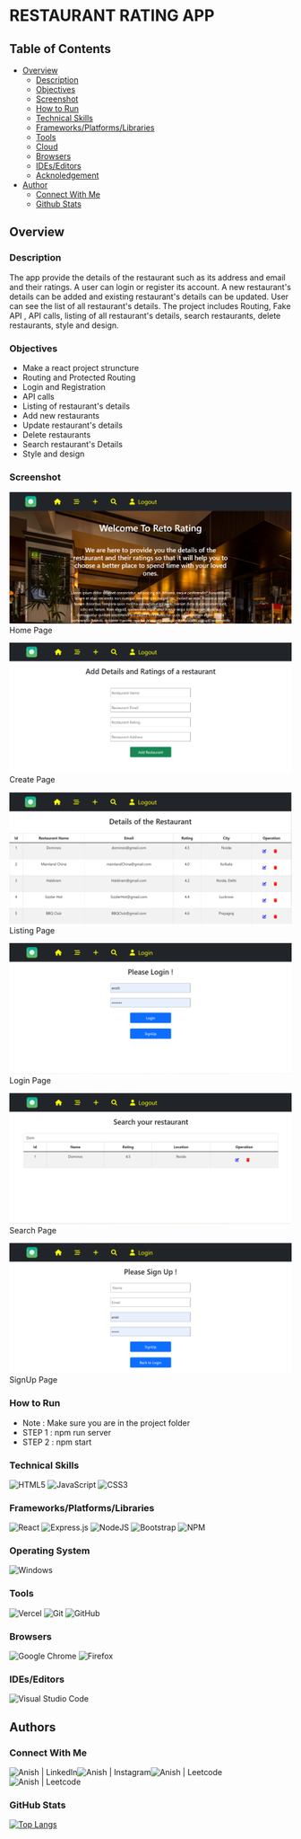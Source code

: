 # RESTAURANT RATING APP

## Table of Contents

- [Overview](#overview)
  - [Description](#description)
  - [Objectives](#objectives)
  - [Screenshot](#screenshot)
  - [How to Run](#how-to-run)
  - [Technical Skills](#technical-skills)
  - [Frameworks/Platforms/Libraries](#frameworks/platforms/libraries)
  - [Tools](#tools)
  - [Cloud](#cloud)
  - [Browsers](#browsers)
  - [IDEs/Editors](#ides/editors)
  - [Acknoledgement](#Acknowledgement)
- [Author](#author)
  - [Connect With Me](#connect-with-me)
  - [Github Stats](#github-stats)

## Overview

### Description

The app provide the details of the restaurant such as its address and email and their ratings. A user can login or register its account. A new restaurant's details can be added and existing restaurant's details can be updated. User can see the list of all restaurant's details. The project includes Routing, Fake API , API calls, listing of all restaurant's details, search restaurants, delete restaurants, style and design.

### Objectives

- Make a react project struncture
- Routing and Protected Routing
- Login and Registration
- API calls​
- Listing of restaurant's details
- Add new restaurants
- Update restaurant's details
- Delete restaurants
- Search restaurant's Details
- Style and design

### Screenshot

![Dekstop Design preview for Home Page](./Screenshots/Home.png) Home Page
</br>

![Dekstop Design preview for Create Page](./Screenshots/Add.png) Create Page
</br>

![Dekstop Design preview for Listing Page](./Screenshots/List.png)Listing Page
</br>

![Dekstop Design preview for Login Page](./Screenshots/Login.png)Login Page
</br>

![Dekstop Design preview for Search Page](./Screenshots/Search.png)Search Page
</br>

![Dekstop Design preview for SignUp Page](./Screenshots/SignUp.png) SignUp Page
</br>

### How to Run

- Note : Make sure you are in the project folder
- STEP 1 : npm run server
- STEP 2 : npm start

### Technical Skills

![HTML5](https://img.shields.io/badge/html5-%23E34F26.svg?style=for-the-badge&logo=html5&logoColor=white)
![JavaScript](https://img.shields.io/badge/javascript-%23323330.svg?style=for-the-badge&logo=javascript&logoColor=%23F7DF1E)
![CSS3](https://img.shields.io/badge/css3-%231572B6.svg?style=for-the-badge&logo=css3&logoColor=white)
</br>

### Frameworks/Platforms/Libraries

![React](https://img.shields.io/badge/react-%2320232a.svg?style=for-the-badge&logo=react&logoColor=%2361DAFB)
![Express.js](https://img.shields.io/badge/express.js-%23404d59.svg?style=for-the-badge&logo=express&logoColor=%2361DAFB)
![NodeJS](https://img.shields.io/badge/node.js-6DA55F?style=for-the-badge&logo=node.js&logoColor=white)
![Bootstrap](https://img.shields.io/badge/bootstrap-%23563D7C.svg?style=for-the-badge&logo=bootstrap&logoColor=white)
![NPM](https://img.shields.io/badge/NPM-%23000000.svg?style=for-the-badge&logo=npm&logoColor=white)
</br>

### Operating System

![Windows](https://img.shields.io/badge/Windows-0078D6?style=for-the-badge&logo=windows&logoColor=white)
</br>

### Tools

![Vercel](https://therealsujitk-vercel-badge.vercel.app/?app=weather-app-sigma-pied&style=for-the-badge)
![Git](https://img.shields.io/badge/git-%23F05033.svg?style=for-the-badge&logo=git&logoColor=white)
![GitHub](https://img.shields.io/badge/github-%23121011.svg?style=for-the-badge&logo=github&logoColor=white)
</br>

### Browsers

![Google Chrome](https://img.shields.io/badge/Google%20Chrome-4285F4?style=for-the-badge&logo=GoogleChrome&logoColor=white)
![Firefox](https://img.shields.io/badge/Firefox-FF7139?style=for-the-badge&logo=Firefox-Browser&logoColor=white)
</br>

### IDEs/Editors

![Visual Studio Code](https://img.shields.io/badge/Visual%20Studio%20Code-0078d7.svg?style=for-the-badge&logo=visual-studio-code&logoColor=white)
</br>

## Authors

### Connect With Me

<a href="https://www.linkedin.com/in/anish-kumar-mohanty-68a019216/"><img align="left" src="https://img.shields.io/badge/LinkedIn-0077B5?style=for-the-badge&logo=linkedin&logoColor=white" alt="Anish | LinkedIn"/></a>
<a href="https://www.instagram.com/in/anish.mohanty_/"><img align="left" src="https://img.shields.io/badge/Instagram-E4405F?style=for-the-badge&logo=instagram&logoColor=white" alt="Anish | Instagram"/></a>
<a href="https://leetcode.com/anish101/"><img align="left" src="https://img.shields.io/badge/LeetCode-000000?style=for-the-badge&logo=LeetCode&logoColor=#d16c06labelColor=black&color=%23ffa116&label=Solved&query=solvedOverTotal&url=https%3A%2F%2Fleetcode-badge.vercel.app%2Fapi%2Fusers%2Fanish101&logo=leetcode&logoColor=yellow" alt="Anish | Leetcode"/></a>
<a href="https://www.hackerrank.com/anishmohanty101"><img align="left" src="https://img.shields.io/badge/-Hackerrank-2EC866?style=for-the-badge&logo=HackerRank&logoColor=white" alt="Anish | Leetcode"/></a>
</br>
</br>

### GitHub Stats

[![Top Langs](https://github-readme-stats.vercel.app/api/top-langs/?username=Anish010)](https://github.com/anish101)
